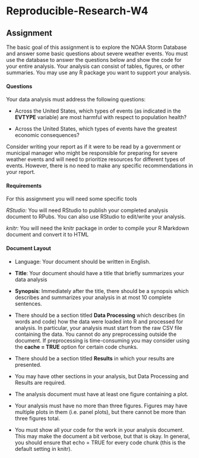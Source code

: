 # Reproducible-Research-W4  

## Assignment  
The basic goal of this assignment is to explore the NOAA Storm Database and answer some basic questions about severe weather events. You must use the database to answer the questions below and show the code for your entire analysis. Your analysis can consist of tables, figures, or other summaries. You may use any R package you want to support your analysis.

#### Questions
Your data analysis must address the following questions:

- Across the United States, which types of events (as indicated in the **EVTYPE** variable) are most harmful with respect to population health?

- Across the United States, which types of events have the greatest economic consequences?

Consider writing your report as if it were to be read by a government or municipal manager who might be responsible for preparing for severe weather events and will need to prioritize resources for different types of events. However, there is no need to make any specific recommendations in your report.

#### Requirements
For this assignment you will need some specific tools

*RStudio:*  You will need RStudio to publish your completed analysis document to RPubs. You can also use RStudio to edit/write your analysis.

*knitr:*  You will need the knitr package in order to compile your R Markdown document and convert it to HTML

#### Document Layout
- Language: Your document should be written in English.

- **Title**: Your document should have a title that briefly summarizes your data analysis

- **Synopsis**: Immediately after the title, there should be a synopsis which describes and summarizes your analysis in at most 10 complete sentences.

- There should be a section titled **Data Processing** which describes (in words and code) how the data were loaded into R and processed for analysis. In particular, your analysis must start from the raw CSV file containing the data. You cannot do any preprocessing outside the document. If preprocessing is time-consuming you may consider using the **cache = TRUE** option for certain code chunks.

- There should be a section titled **Results** in which your results are presented.

- You may have other sections in your analysis, but Data Processing and Results are required.

- The analysis document must have at least one figure containing a plot.

- Your analysis must have no more than three figures. Figures may have multiple plots in them (i.e. panel plots), but there cannot be more than three figures total.

- You must show all your code for the work in your analysis document. This may make the document a bit verbose, but that is okay. In general, you should ensure that echo = TRUE for every code chunk (this is the default setting in knitr).
